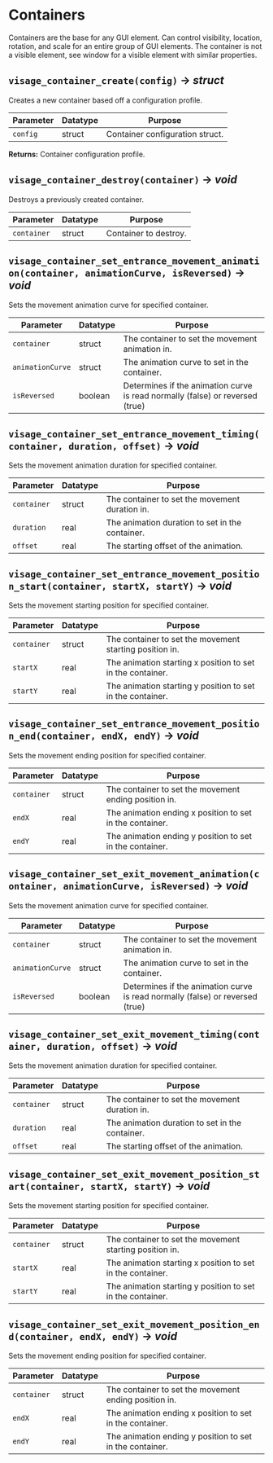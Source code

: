 # Containers
Containers are the base for any GUI element. Can control visibility, location, rotation, and scale for an entire group of GUI elements. The container is not a visible element, see window for a visible element with similar properties. <br>

## `visage_container_create(config)` → *struct*
Creates a new container based off a configuration profile.

| Parameter | Datatype  | Purpose |
|-----------|-----------|---------|
|`config` |struct |Container configuration struct. |

**Returns:** Container configuration profile.

## `visage_container_destroy(container)` → *void*
Destroys a previously created container.

| Parameter | Datatype  | Purpose |
|-----------|-----------|---------|
|`container` |struct |Container to destroy. |

## `visage_container_set_entrance_movement_animation(container, animationCurve, isReversed)` → *void*
Sets the movement animation curve for specified container.

| Parameter | Datatype  | Purpose |
|-----------|-----------|---------|
|`container` |struct |The container to set the movement animation in. |
|`animationCurve` |struct |The animation curve to set in the container. |
|`isReversed` |boolean |Determines if the animation curve is read normally (false) or reversed (true) |

## `visage_container_set_entrance_movement_timing(container, duration, offset)` → *void*
Sets the movement animation duration for specified container.

| Parameter | Datatype  | Purpose |
|-----------|-----------|---------|
|`container` |struct |The container to set the movement duration in. |
|`duration` |real |The animation duration to set in the container. |
|`offset` |real |The starting offset of the animation. |

## `visage_container_set_entrance_movement_position_start(container, startX, startY)` → *void*
Sets the movement starting position for specified container.

| Parameter | Datatype  | Purpose |
|-----------|-----------|---------|
|`container` |struct |The container to set the movement starting position in. |
|`startX` |real |The animation starting x position to set in the container. |
|`startY` |real |The animation starting y position to set in the container. |

## `visage_container_set_entrance_movement_position_end(container, endX, endY)` → *void*
Sets the movement ending position for specified container.

| Parameter | Datatype  | Purpose |
|-----------|-----------|---------|
|`container` |struct |The container to set the movement ending position in. |
|`endX` |real |The animation ending x position to set in the container. |
|`endY` |real |The animation ending y position to set in the container. |

## `visage_container_set_exit_movement_animation(container, animationCurve, isReversed)` → *void*
Sets the movement animation curve for specified container.

| Parameter | Datatype  | Purpose |
|-----------|-----------|---------|
|`container` |struct |The container to set the movement animation in. |
|`animationCurve` |struct |The animation curve to set in the container. |
|`isReversed` |boolean |Determines if the animation curve is read normally (false) or reversed (true) |

## `visage_container_set_exit_movement_timing(container, duration, offset)` → *void*
Sets the movement animation duration for specified container.

| Parameter | Datatype  | Purpose |
|-----------|-----------|---------|
|`container` |struct |The container to set the movement duration in. |
|`duration` |real |The animation duration to set in the container. |
|`offset` |real |The starting offset of the animation. |

## `visage_container_set_exit_movement_position_start(container, startX, startY)` → *void*
Sets the movement starting position for specified container.

| Parameter | Datatype  | Purpose |
|-----------|-----------|---------|
|`container` |struct |The container to set the movement starting position in. |
|`startX` |real |The animation starting x position to set in the container. |
|`startY` |real |The animation starting y position to set in the container. |

## `visage_container_set_exit_movement_position_end(container, endX, endY)` → *void*
Sets the movement ending position for specified container.

| Parameter | Datatype  | Purpose |
|-----------|-----------|---------|
|`container` |struct |The container to set the movement ending position in. |
|`endX` |real |The animation ending x position to set in the container. |
|`endY` |real |The animation ending y position to set in the container. |
